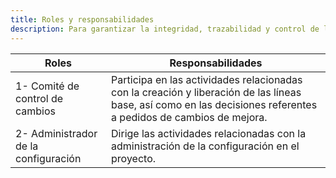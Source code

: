 ```yaml
---
title: Roles y responsabilidades
description: Para garantizar la integridad, trazabilidad y control de los elementos de configuración a lo largo del ciclo de vida del desarrollo de software, el proceso base de Gestión de la Configuración (GCI) asigna roles estratégicos con responsabilidades claramente definidas.
---
```

 | Roles      | Responsabilidades                          |
 | ---------  | -------------------------------------------|
 |1- Comité de control de cambios  |Participa en las actividades relacionadas con la creación y liberación de las líneas base, así como en las decisiones referentes a pedidos de cambios de mejora.  |
 |2- Administrador de la configuración  | Dirige las actividades relacionadas con la administración de la configuración en el proyecto. |
